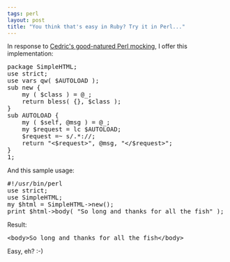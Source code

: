 ```yaml
---
tags: perl
layout: post
title: "You think that's easy in Ruby? Try it in Perl..."
---
```




<p>In response to <a href="http://freeroller.net/page/cbeust/20021027">Cedric's good-natured Perl mocking</a>, I offer this implementation:</p>

<pre>
package SimpleHTML;
use strict;
use vars qw( $AUTOLOAD );
sub new {
    my ( $class ) = @_;
    return bless( {}, $class );
}
sub AUTOLOAD {
    my ( $self, @msg ) = @_;
    my $request = lc $AUTOLOAD;
    $request =~ s/.*://;
    return "&lt;$request&gt;", @msg, "&lt;/$request&gt;";
}
1;
</pre>

<p>And this sample usage:</p>

<pre>
#!/usr/bin/perl
use strict;
use SimpleHTML;
my $html = SimpleHTML->new();
print $html->body( "So long and thanks for all the fish" );
</pre>

<p>Result:</p>

<pre>
&lt;body&gt;So long and thanks for all the fish&lt;/body&gt;
</pre>

<p>Easy, eh? :-)</p>


